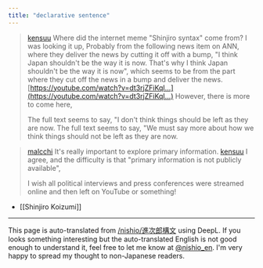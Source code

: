 ```yaml
---
title: "declarative sentence"
---
```


> [kensuu](https://x.com/kensuu/status/1832924308655800599) Where did the internet meme "Shinjiro syntax" come from? I was looking it up,
>  Probably from the following news item on ANN, where they deliver the news by cutting it off with a bump, "I think Japan shouldn't be the way it is now. That's why I think Japan shouldn't be the way it is now", which seems to be from the part where they cut off the news in a bump and deliver the news.
>  [https://youtube.com/watch?v=dt3rjZFiKqI…](https://youtube.com/watch?v=dt3rjZFiKqI…)
>  However, there is more to come here,
>
>  The full text seems to say, "I don't think things should be left as they are now. The full text seems to say, "We must say more about how we think things should not be left as they are now.

> [malcchi](https://x.com/malcchi/status/1832942002796917093) It's really important to explore primary information.
> [kensuu](https://x.com/kensuu/status/1832983032703361524) I agree, and the difficulty is that "primary information is not publicly available",
>
>  I wish all political interviews and press conferences were streamed online and then left on YouTube or something!

- [[Shinjiro Koizumi]]

---
This page is auto-translated from [/nishio/進次郎構文](https://scrapbox.io/nishio/進次郎構文) using DeepL. If you looks something interesting but the auto-translated English is not good enough to understand it, feel free to let me know at [@nishio_en](https://twitter.com/nishio_en). I'm very happy to spread my thought to non-Japanese readers.